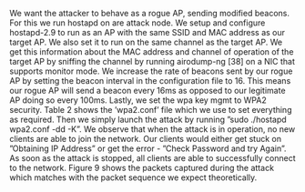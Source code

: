 

We want the attacker to behave as a rogue AP, sending modified beacons.
For this we run hostapd on are attack node. We setup and configure hostapd-2.9 to run as
an AP with the same SSID and MAC address as our target AP. We also set it to run on
the same channel as the target AP. We get this information about the MAC address and
channel of operation of the target AP by sniffing the channel by running airodump-ng [38] on
a NIC that supports monitor mode. We increase the rate of beacons sent by our rogue AP
by setting the beacon interval in the configuration file to 16. This means our rogue AP will
send a beacon every 16ms as opposed to our legitimate AP doing so every 100ms. Lastly, we
set the wpa key mgmt to WPA2 security. Table 2 shows the ’wpa2.conf’ file which we use to
set everything as required. Then we simply launch the attack by running ”sudo ./hostapd
wpa2.conf -dd -K”. We observe that when the attack is in operation, no new clients are able
to join the network. Our clients would either get stuck on ”Obtaining IP Address” or get
the error - ”Check Password and try Again”. As soon as the attack is stopped, all clients
are able to successfully connect to the network. Figure 9 shows the packets captured during
the attack which matches with the packet sequence we expect theoretically.
